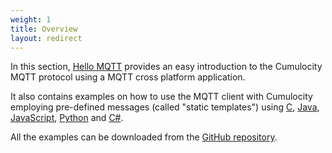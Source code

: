 ```yaml
---
weight: 1
title: Overview
layout: redirect
---
```


In this section, [Hello MQTT](#hello-mqtt) provides an easy introduction to the Cumulocity MQTT protocol using a MQTT cross platform application.

It also contains examples on how to use the MQTT client with Cumulocity employing pre-defined messages (called "static templates") using [C](#hello-mqtt-c), [Java](#hello-mqtt-java), [JavaScript](#hello-mqtt-javascript), [Python](#hello-mqtt-python) and [C#](#hello-mqtt-cs).

All the examples can be downloaded from the [GitHub repository](https://github.com/SoftwareAG/c8y_hw_mqtt).

